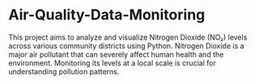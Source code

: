 # Air-Quality-Data-Monitoring
This project aims to analyze and visualize Nitrogen Dioxide (NO₂) levels across various community districts using Python. Nitrogen Dioxide is a major air pollutant that can severely affect human health and the environment. Monitoring its levels at a local scale is crucial for understanding pollution patterns.

